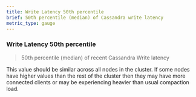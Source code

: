 ```yaml
---
title: Write Latency 50th percentile
brief: 50th percentile (median) of Cassandra write latency
metric_type: gauge
---
```

### Write Latency 50th percentile

> 50th percentile (median) of recent Cassandra Write latency

This value should be similar across all nodes in the cluster. If some nodes have higher values than the rest of the cluster then they may have more connected clients or may be experiencing heavier than usual compaction load.

